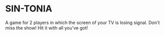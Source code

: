 # SIN-TONIA
A game for 2 players in which the screen of your TV is losing signal. Don't miss the show! Hit it with all you've got!
